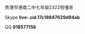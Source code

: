 贵港市港南二中七年级2322班懂哥

<!---邮箱 <strong>Lov-2019@outlook.com</strong>--->

Skype <strong>live:.cid.17c18847629d94ab</strong>

QQ <strong>918577156</strong>
<!---
lov2019/lov2019 is a ✨ special ✨ repository because its `README.md` (this file) appears on your GitHub profile.
You can click the Preview link to take a look at your changes.
--->
